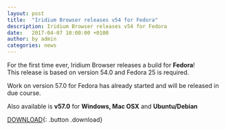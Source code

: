 ```yaml
---
layout: post
title:  "Iridium Browser releases v54 for Fedora"
description: Iridium Browser releases v54 for Fedora
date:   2017-04-07 10:00:00 +0100
author:	by admin
categories: news
---
```


For the first time ever, Iridium Browser releases a build for **Fedora**!     
This release is based on version 54.0 and Fedora 25 is required.     
<!--break-->
Work on version 57.0 for Fedora has already started and will be released in due course.      
    
Also available is **v57.0** for **Windows, Mac OSX** and **Ubuntu/Debian** 
 
[DOWNLOAD](/downloads/index.html "Download Iridium Browser"){: .button .download}     
